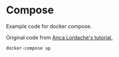 # Compose

Example code for docker compose.

Original code from [Anca Lordache's tutorial.](https://www.docker.com/blog/docker-compose-from-local-to-amazon-ecs/)

```
docker-compose up
```


